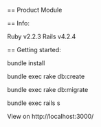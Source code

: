 == Product Module


== Info:

Ruby v2.2.3
Rails v4.2.4

== Getting started:

bundle install

bundle exec rake db:create

bundle exec rake db:migrate

bundle exec rails s

View on http://localhost:3000/

